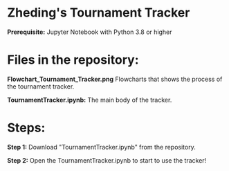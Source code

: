 # Zheding's Tournament Tracker

**Prerequisite:** Jupyter Notebook with Python 3.8 or higher

# Files in the repository:

**Flowchart_Tournament_Tracker.png** Flowcharts that shows the process of the tournament tracker.

**TournamentTracker.ipynb:** The main body of the tracker.

# Steps:

**Step 1:** Download "TournamentTracker.ipynb" from the repository.

**Step 2:** Open the TournamentTracker.ipynb to start to use the tracker!
